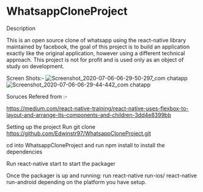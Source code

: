 # WhatsappCloneProject

Description

This is an open source clone of whatsapp using the react-native library maintained by facebook, 
the goal of this project is to build an application exactly like the original application, however using a different technical approach.
This project is not for profit and is used only as an object of study on development.

Screen Shots:-
![Screenshot_2020-07-06-06-29-50-297_com chatapp](https://user-images.githubusercontent.com/56911453/86790386-fca3d480-c085-11ea-84ab-843df93a4f1c.jpg)
![Screenshot_2020-07-06-06-29-44-442_com chatapp](https://user-images.githubusercontent.com/56911453/86790807-720fa500-c086-11ea-8e8b-bdc21949436f.jpg)


Soruces Refered from :-

https://medium.com/react-native-training/react-native-uses-flexbox-to-layout-and-arrange-its-components-and-children-3dd4e8399bb

Setting up the project
Run git clone https://github.com/Edwinstr97/WhatsappCloneProject.git

cd into WhatsappCloneProject and run npm install to install the dependencies

Run react-native start to start the packager

Once the packager is up and running: run react-native run-ios/ react-native run-android depending on the platform you have setup.
